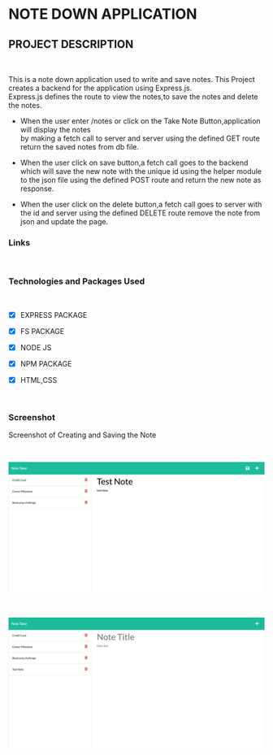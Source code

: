 # NOTE DOWN APPLICATION


## PROJECT DESCRIPTION

<br>

This is a note down application used to write and save notes.
This Project creates a backend for the application using Express.js. <br>
Express.js defines the route to view the notes,to save the notes and delete the notes.

- When the user enter /notes or click on the Take Note Button,application will display the notes  
  by making a fetch call to server and server using the defined GET route return the saved notes from db file.

- When the user click on save button,a fetch call goes to the backend which will save the new note with the
  unique id using the helper module to the json file using the defined POST route and return the new note as response.

- When the user click on  the delete button,a fetch call goes to server with the id and server using the defined DELETE route
  remove the note from json and update the page.


### Links

<br>


### Technologies and Packages Used

<br>

*   [x] EXPRESS PACKAGE
*   [x] FS PACKAGE
*   [x] NODE JS
*   [x] NPM PACKAGE
*   [x] HTML,CSS


<br>

### Screenshot

Screenshot of Creating and Saving the Note

<br>

![Screenshot Note Creation](./public/assets/images/screenshot-note-added.png)

<br>

![Screenshot Note Creation](./public/assets/images/screenshot-note-saved.png)